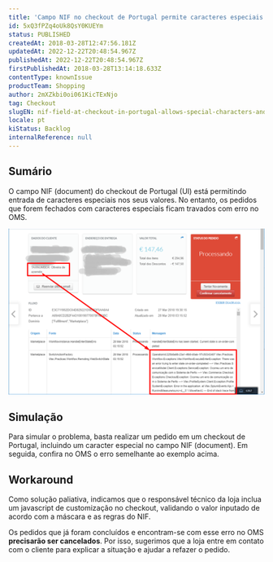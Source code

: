 ```yaml
---
title: 'Campo NIF no checkout de Portugal permite caracteres especiais e provoca problema no fluxo do pedido'
id: 5xQ3fPZq4oUk8QsY0KUEYm
status: PUBLISHED
createdAt: 2018-03-28T12:47:56.181Z
updatedAt: 2022-12-22T20:48:54.967Z
publishedAt: 2022-12-22T20:48:54.967Z
firstPublishedAt: 2018-03-28T13:14:18.633Z
contentType: knownIssue
productTeam: Shopping
author: 2mXZkbi0oi061KicTExNjo
tag: Checkout
slugEN: nif-field-at-checkout-in-portugal-allows-special-characters-and-causes-problem-in-order-flow
locale: pt
kiStatus: Backlog
internalReference: null
---
```


## Sumário

O campo NIF (document) do checkout de Portugal (UI) está permitindo entrada de caracteres especiais nos seus valores. No entanto, os pedidos que forem fechados com caracteres especiais ficam travados com erro no OMS.

![OMS](https://raw.githubusercontent.com/vtexdocs/known-issues/refs/heads/main/docs/pt/known-issues/Shopping/campo-nif-no-checkout-de-portugal-permite-caracteres-especiais-e-provoca-problema-no-fluxo-do-pedido_1.png)

## Simulação

Para simular o problema, basta realizar um pedido em um checkout de Portugal, incluindo um caracter especial no campo NIF (document). Em seguida, confira no OMS o erro semelhante ao exemplo acima.

## Workaround

Como solução paliativa, indicamos que o responsável técnico da loja inclua um javascript de customização no checkout, validando o valor inputado de acordo com a máscara e as regras do NIF. 

Os pedidos que já foram concluídos e encontram-se com esse erro no OMS __precisarão ser cancelados__. Por isso, sugerimos que a loja entre em contato com o cliente para  explicar a situação e ajudar a refazer o pedido.


